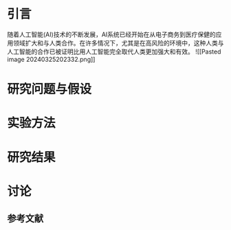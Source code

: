 # 引言
随着人工智能(AI)技术的不断发展，AI系统已经开始在从电子商务到医疗保健的应用领域扩大和与人类合作。在许多情况下，尤其是在高风险的环境中，这种人类与人工智能的合作已被证明比用人工智能完全取代人类更加强大和有效。
![[Pasted image 20240325202332.png]]
# 研究问题与假设

# 实验方法

# 研究结果

# 讨论

## 参考文献
